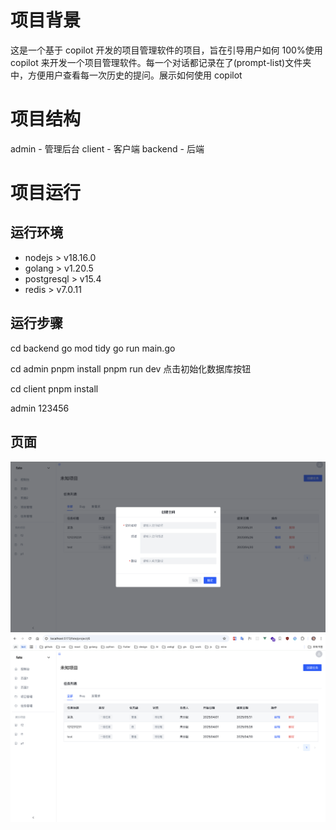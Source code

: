 # 项目背景

这是一个基于 copilot 开发的项目管理软件的项目，旨在引导用户如何 100%使用 copilot 来开发一个项目管理软件。每一个对话都记录在了(prompt-list)文件夹中，方便用户查看每一次历史的提问。展示如何使用 copilot

# 项目结构

admin - 管理后台
client - 客户端
backend - 后端

# 项目运行

## 运行环境
- nodejs  > v18.16.0
- golang > v1.20.5
- postgresql > v15.4
- redis > v7.0.11

## 运行步骤
cd backend
go mod tidy
go run main.go


cd admin
pnpm install
pnpm run dev
点击初始化数据库按钮


cd client
pnpm install

admin
123456

## 页面
![alt text](image-1.png)
![alt text](image.png)